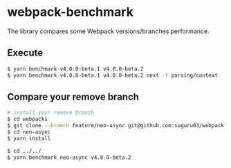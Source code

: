# webpack-benchmark

The library compares some Webpack versions/branches performance.

## Execute

```sh
$ yarn benchmark v4.0.0-beta.1 v4.0.0-beta.2
$ yarn benchmark v4.0.0-beta.1 v4.0.0-beta.2 next -t parsing/context
```

## Compare your remove branch

```sh
# install your remove branch
$ cd webpacks
$ git clone --branch feature/neo-async git@github.com:suguru03/webpack.git neo-async
$ cd neo-async
$ yarn install

$ cd ../../
$ yarn benchmark neo-async v4.0.0-beta.2
```
